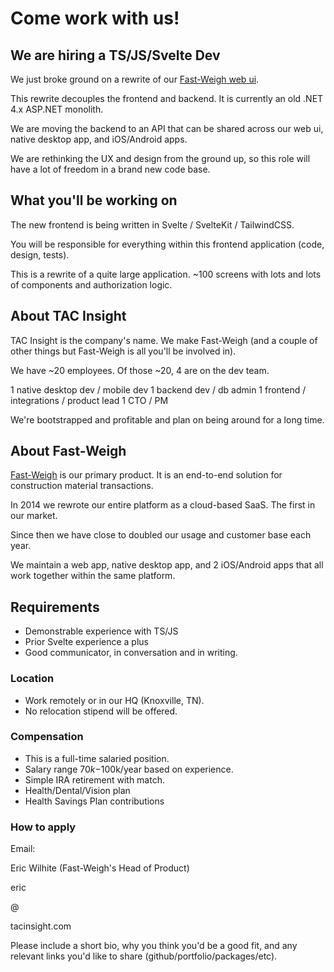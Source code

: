 # Come work with us!

## We are hiring a TS/JS/Svelte Dev

We just broke ground on a rewrite of our [Fast-Weigh web ui](https://tacinsight.com).

This rewrite decouples the frontend and backend. It is currently an old .NET 4.x ASP.NET monolith.

We are moving the backend to an API that can be shared across our web ui, native desktop app, and iOS/Android apps.

We are rethinking the UX and design from the ground up, so this role will have a lot of freedom in a brand new code base.

## What you'll be working on

The new frontend is being written in Svelte / SvelteKit / TailwindCSS.

You will be responsible for everything within this frontend application (code, design, tests).

This is a rewrite of a quite large application. ~100 screens with lots and lots of components and authorization logic.

## About TAC Insight

TAC Insight is the company's name. We make Fast-Weigh (and a couple of other things but Fast-Weigh is all you'll be involved in).

We have ~20 employees. Of those ~20, 4 are on the dev team.

1 native desktop dev / mobile dev
1 backend dev / db admin
1 frontend / integrations / product lead
1 CTO / PM

We're bootstrapped and profitable and plan on being around for a long time.

## About Fast-Weigh

[Fast-Weigh](https://tacinsight.com) is our primary product. It is an end-to-end solution for construction material transactions.

In 2014 we rewrote our entire platform as a cloud-based SaaS. The first in our market.

Since then we have close to doubled our usage and customer base each year.

We maintain a web app, native desktop app, and 2 iOS/Android apps that all work together within the same platform.

## Requirements

- Demonstrable experience with TS/JS
- Prior Svelte experience a plus
- Good communicator, in conversation and in writing.

### Location

- Work remotely or in our HQ (Knoxville, TN).
- No relocation stipend will be offered.

### Compensation

- This is a full-time salaried position.
- Salary range $70k-$100k/year based on experience.
- Simple IRA retirement with match.
- Health/Dental/Vision plan
- Health Savings Plan contributions

### How to apply

Email:

Eric Wilhite (Fast-Weigh's Head of Product)

eric

@

tacinsight.com

Please include a short bio, why you think you'd be a good fit, and any relevant links you'd like to share (github/portfolio/packages/etc).
